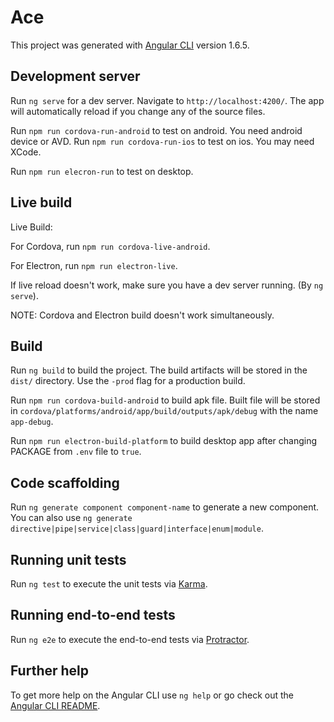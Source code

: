 # Ace

This project was generated with [Angular CLI](https://github.com/angular/angular-cli) version 1.6.5.

## Development server

Run `ng serve` for a dev server. Navigate to `http://localhost:4200/`. The app will automatically reload if you change any of the source files.

Run `npm run cordova-run-android` to test on android. You need android device or AVD.
Run `npm run cordova-run-ios` to test on ios. You may need XCode.

Run `npm run elecron-run` to test on desktop.

## Live build

Live Build:

For Cordova, run `npm run cordova-live-android`.

For Electron, run `npm run electron-live`.

If live reload doesn't work, make sure you have a dev server running. (By `ng serve`).

NOTE: Cordova and Electron build doesn't work simultaneously.

## Build

Run `ng build` to build the project. The build artifacts will be stored in the `dist/` directory. Use the `-prod` flag for a production build.

Run `npm run cordova-build-android` to build apk file. Built file will be stored in `cordova/platforms/android/app/build/outputs/apk/debug` with the name `app-debug`.

Run `npm run electron-build-platform` to build desktop app after changing PACKAGE from `.env` file to `true`.

## Code scaffolding

Run `ng generate component component-name` to generate a new component. You can also use `ng generate directive|pipe|service|class|guard|interface|enum|module`.

## Running unit tests

Run `ng test` to execute the unit tests via [Karma](https://karma-runner.github.io).

## Running end-to-end tests

Run `ng e2e` to execute the end-to-end tests via [Protractor](http://www.protractortest.org/).

## Further help

To get more help on the Angular CLI use `ng help` or go check out the [Angular CLI README](https://github.com/angular/angular-cli/blob/master/README.md).
